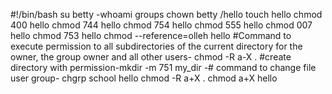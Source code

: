 #!/bin/bash
su betty
-whoami
groups
chown betty /hello
touch hello
chmod 400 hello
chmod 744 hello
chmod 754 hello
chmod 555 hello
chmod 007 hello
chmod 753 hello
chmod --reference=olleh hello
#Command to execute permission to all subdirectories of the current directory for the owner, the group owner and all other users- chmod -R a-X .
#create directory with permission-mkdir -m 751 my_dir
-# command to change file user group- chgrp school hello
chmod -R a+X .
chmod a+X hello
